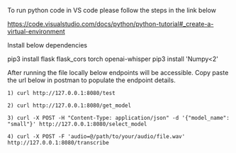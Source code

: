 To run python code in VS code please follow the steps in the link below

https://code.visualstudio.com/docs/python/python-tutorial#_create-a-virtual-environment

Install below dependencies 

pip3 install flask flask_cors torch openai-whisper
pip3 install 'Numpy<2'



After running the file locally below endpoints will be accessible. Copy paste the url below in postman to populate the endpoint details.

    1) curl http://127.0.0.1:8080/test
    
    2) curl http://127.0.0.1:8080/get_model
    
    3) curl -X POST -H "Content-Type: application/json" -d '{"model_name": "small"}' http://127.0.0.1:8080/select_model
    
    4) curl -X POST -F 'audio=@/path/to/your/audio/file.wav' http://127.0.0.1:8080/transcribe
